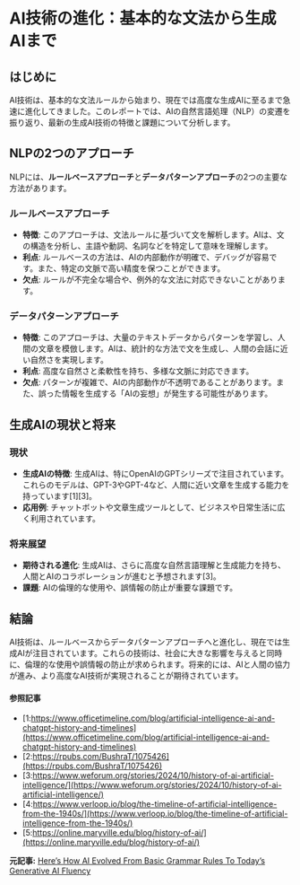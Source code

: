 # AI技術の進化：基本的な文法から生成AIまで

## はじめに

AI技術は、基本的な文法ルールから始まり、現在では高度な生成AIに至るまで急速に進化してきました。このレポートでは、AIの自然言語処理（NLP）の変遷を振り返り、最新の生成AI技術の特徴と課題について分析します。

## NLPの2つのアプローチ

NLPには、**ルールベースアプローチ**と**データパターンアプローチ**の2つの主要な方法があります。

### ルールベースアプローチ

- **特徴**: このアプローチは、文法ルールに基づいて文を解析します。AIは、文の構造を分析し、主語や動詞、名詞などを特定して意味を理解します。
- **利点**: ルールベースの方法は、AIの内部動作が明確で、デバッグが容易です。また、特定の文脈で高い精度を保つことができます。
- **欠点**: ルールが不完全な場合や、例外的な文法に対応できないことがあります。

### データパターンアプローチ

- **特徴**: このアプローチは、大量のテキストデータからパターンを学習し、人間の文章を模倣します。AIは、統計的な方法で文を生成し、人間の会話に近い自然さを実現します。
- **利点**: 高度な自然さと柔軟性を持ち、多様な文脈に対応できます。
- **欠点**: パターンが複雑で、AIの内部動作が不透明であることがあります。また、誤った情報を生成する「AIの妄想」が発生する可能性があります。

## 生成AIの現状と将来

### 現状

- **生成AIの特徴**: 生成AIは、特にOpenAIのGPTシリーズで注目されています。これらのモデルは、GPT-3やGPT-4など、人間に近い文章を生成する能力を持っています[1][3]。
- **応用例**: チャットボットや文章生成ツールとして、ビジネスや日常生活に広く利用されています。

### 将来展望

- **期待される進化**: 生成AIは、さらに高度な自然言語理解と生成能力を持ち、人間とAIのコラボレーションが進むと予想されます[3]。
- **課題**: AIの倫理的な使用や、誤情報の防止が重要な課題です。

## 結論

AI技術は、ルールベースからデータパターンアプローチへと進化し、現在では生成AIが注目されています。これらの技術は、社会に大きな影響を与えると同時に、倫理的な使用や誤情報の防止が求められます。将来的には、AIと人間の協力が進み、より高度なAI技術が実現されることが期待されています。

#### 参照記事
- [1:https://www.officetimeline.com/blog/artificial-intelligence-ai-and-chatgpt-history-and-timelines](https://www.officetimeline.com/blog/artificial-intelligence-ai-and-chatgpt-history-and-timelines)
- [2:https://rpubs.com/BushraT/1075426](https://rpubs.com/BushraT/1075426)
- [3:https://www.weforum.org/stories/2024/10/history-of-ai-artificial-intelligence/](https://www.weforum.org/stories/2024/10/history-of-ai-artificial-intelligence/)
- [4:https://www.verloop.io/blog/the-timeline-of-artificial-intelligence-from-the-1940s/](https://www.verloop.io/blog/the-timeline-of-artificial-intelligence-from-the-1940s/)
- [5:https://online.maryville.edu/blog/history-of-ai/](https://online.maryville.edu/blog/history-of-ai/)


**元記事:** [Here’s How AI Evolved From Basic Grammar Rules To Today’s Generative AI Fluency](https://www.forbes.com/sites/lanceeliot/2025/04/02/heres-how-ai-evolved-from-basic-grammar-rules-to-todays-generative-ai-fluency/)